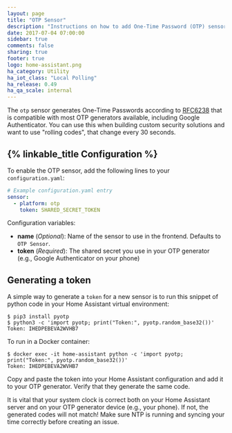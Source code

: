 ```yaml
---
layout: page
title: "OTP Sensor"
description: "Instructions on how to add One-Time Password (OTP) sensors into Home Assistant."
date: 2017-07-04 07:00:00
sidebar: true
comments: false
sharing: true
footer: true
logo: home-assistant.png
ha_category: Utility
ha_iot_class: "Local Polling"
ha_release: 0.49
ha_qa_scale: internal
---
```


The `otp` sensor generates One-Time Passwords according to [RFC6238](https://tools.ietf.org/html/rfc6238) that is compatible with most OTP generators available, including Google Authenticator. You can use this when building custom security solutions and want to use "rolling codes", that change every 30 seconds.

## {% linkable_title Configuration %}

To enable the OTP sensor, add the following lines to your `configuration.yaml`:

```yaml
# Example configuration.yaml entry
sensor:
  - platform: otp
    token: SHARED_SECRET_TOKEN
```

Configuration variables:

- **name** (*Optional*): Name of the sensor to use in the frontend. Defaults to `OTP Sensor`.
- **token** (*Required*): The shared secret you use in your OTP generator (e.g., Google Authenticator on your phone)

## Generating a token

A simple way to generate a `token` for a new sensor is to run this snippet of python code in your Home Assistant virtual environment:

```shell
$ pip3 install pyotp
$ python3 -c 'import pyotp; print("Token:", pyotp.random_base32())'
Token: IHEDPEBEVA2WVHB7
```

To run in a Docker container:

```shell
$ docker exec -it home-assistant python -c 'import pyotp; print("Token:", pyotp.random_base32())'
Token: IHEDPEBEVA2WVHB7
```
Copy and paste the token into your Home Assistant configuration and add it to your OTP generator. Verify that they generate the same code.

<p class='note warning'>
It is vital that your system clock is correct both on your Home Assistant server and on your OTP generator device (e.g., your phone). If not, the generated codes will not match! Make sure NTP is running and syncing your time correctly before creating an issue.
</p>
